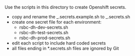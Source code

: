 Use the scripts in this directory
to create Openshift secrets.

- copy and rename the _.secrets.example.sh to
  _.secrets.sh
- create one secret file for each environment:
  - rsbc-dh-dev-secrets.sh
  - rsbc-dh-test-secrets.sh
  - rsbc-dh-prod-secrets.sh
- edit each script to include hard coded secrets
- all files ending in \*.secrets.sh files are ignored by Git
